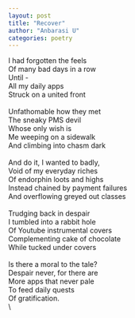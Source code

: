 ```yaml
---
layout: post
title: "Recover"
author: "Anbarasi U"
categories: poetry
---
```

I had forgotten the feels  
Of many bad days in a row  
Until -  
All my daily apps  
Struck on a united front  
\
Unfathomable how they met  
The sneaky PMS devil  
Whose only wish is  
Me weeping on a sidewalk  
And climbing into chasm dark  
\
And do it, I wanted to badly,  
Void of my everyday riches  
Of endorphin loots and highs  
Instead chained by payment failures  
And overflowing greyed out classes  
\
Trudging back in despair  
I tumbled into a rabbit hole  
Of Youtube instrumental covers  
Complementing cake of chocolate  
While tucked under covers  
\
Is there a moral to the tale?  
Despair never, for there are  
More apps that never pale  
To feed daily quests  
Of gratification.  
\